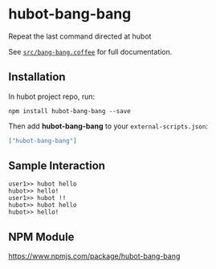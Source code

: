 # hubot-bang-bang

Repeat the last command directed at hubot

See [`src/bang-bang.coffee`](src/bang-bang.coffee) for full documentation.

## Installation

In hubot project repo, run:

`npm install hubot-bang-bang --save`

Then add **hubot-bang-bang** to your `external-scripts.json`:

```json
["hubot-bang-bang"]
```

## Sample Interaction

```
user1>> hubot hello
hubot>> hello!
user1>> hubot !!
hubot>> hubot hello
hubot>> hello!
```

## NPM Module

https://www.npmjs.com/package/hubot-bang-bang
